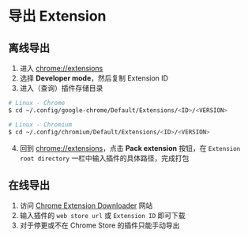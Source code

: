 # 导出 Extension

## 离线导出

1. 进入 <chrome://extensions>
2. 选择 **Developer mode**，然后复制 Extension ID
3. 进入（查询）插件存储目录

```sh
# Linux - Chrome
$ cd ~/.config/google-chrome/Default/Extensions/<ID>/<VERSION>

# Linux - Chromium
$ cd ~/.config/chromium/Default/Extensions/<ID>/<VERSION>
```

4. 回到 <chrome://extensions>，点击 **Pack extension** 按钮，在 `Extension root directory` 一栏中输入插件的具体路径，完成打包

## 在线导出

1. 访问 [Chrome Extension Downloader](https://chrome-extension-downloader.com/) 网站
2. 输入插件的 `web store url` 或 `Extension ID` 即可下载
3. 对于停更或不在 Chrome Store 的插件只能手动导出